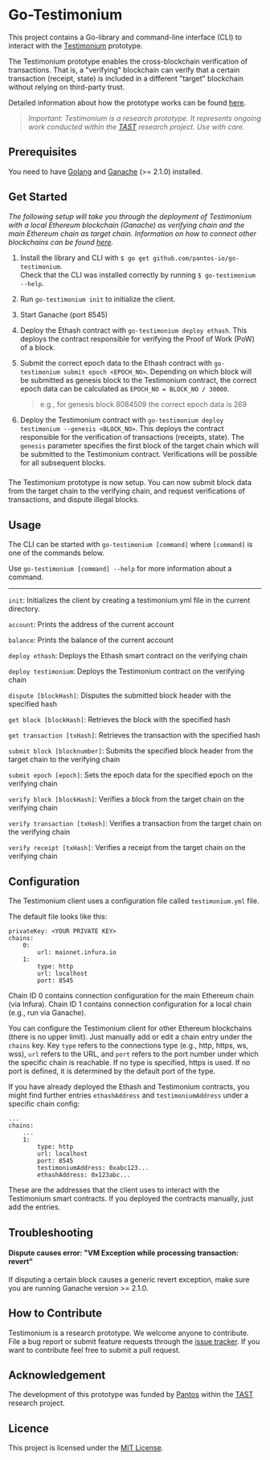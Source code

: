 # Go-Testimonium
This project contains a Go-library and command-line interface (CLI) to interact with the [Testimonium](https://github.com/pantos-io/testimonium) prototype.
 
The Testimonium prototype enables the cross-blockchain verification of transactions. 
That is, a "verifying" blockchain can verify that a certain transaction (receipt, state) is included 
in a different "target" blockchain without relying on third-party trust.

Detailed information about how the prototype works can be found [here](https://dsg.tuwien.ac.at/projects/tast/pub/tast-white-paper-6.pdf).

> _Important: Testimonium is a research prototype. 
    It represents ongoing work conducted within the [TAST](https://dsg.tuwien.ac.at/projects/tast/) 
    research project. Use with care._
## Prerequisites
You need to have [Golang](https://golang.org/doc/install) and [Ganache](https://www.trufflesuite.com/ganache) (>= 2.1.0) installed. 
## Get Started
_The following setup will take you through the deployment of Testimonium with a local Ethereum blockchain (Ganache)
as verifying chain and the main Ethereum chain as target chain.
Information on how to connect other blockchains can be found [here](#Configuration)._


1. Install the library and CLI with `$ go get github.com/pantos-io/go-testimonium`.  
Check that the CLI was installed correctly by running `$ go-testimonium --help`.

2. Run `go-testimonium init` to initialize the client.

3. Start Ganache (port 8545)

4. Deploy the Ethash contract with `go-testimonium deploy ethash`. 
This deploys the contract responsible for verifying the Proof of Work (PoW) of a block.

5. Submit the correct epoch data to the Ethash contract with `go-testimonium submit epoch <EPOCH_NO>`.
Depending on which block will be submitted as genesis block to the Testimonium contract, 
the correct epoch data can be calculated as `EPOCH_NO = BLOCK_NO / 30000`. 
    > e.g., for genesis block 8084509 the correct epoch data is 269

6. Deploy the Testimonium contract with `go-testimonium deploy testimonium --genesis <BLOCK_NO>`.
This deploys the contract responsible for the verification of transactions (receipts, state). 
The `genesis` parameter specifies the first block of the target chain which will be submitted to 
the Testimonium contract. Verifications will be possible for all subsequent blocks.

###
The Testimonium prototype is now setup. 
You can now submit block data from the target chain to the verifying chain, 
and request verifications of transactions, and dispute illegal blocks. 

## Usage
The CLI can be started with `go-testimonium [command]` where `[command]` is one of the commands below.

Use `go-testimonium [command] --help` for more information about a command.

---

`init`: Initializes the client by creating a testimonium.yml file in the current directory.

`account`: Prints the address of the current account

`balance`: Prints the balance of the current account

`deploy ethash`: Deploys the Ethash smart contract on the verifying chain

`deploy testimonium`: Deploys the Testimonium contract on the verifying chain

`dispute [blockHash]`: Disputes the submitted block header with the specified hash

`get block [blockHash]`: Retrieves the block with the specified hash

`get transaction [txHash]`: Retrieves the transaction with the specified hash

`submit block [blocknumber]`: Submits the specified block header from the target chain to the verifying chain

`submit epoch [epoch]`: Sets the epoch data for the specified epoch on the verifying chain

`verify block [blockHash]`: Verifies a block from the target chain on the verifying chain

`verify transaction [txHash]`: Verifies a transaction from the target chain on the verifying chain

`verify receipt [txHash]`: Verifies a receipt from the target chain on the verifying chain


## Configuration
The Testimonium client uses a configuration file called `testimonium.yml` file.

The default file looks like this:

    privateKey: <YOUR PRIVATE KEY>
    chains:
        0:
            url: mainnet.infura.io
        1:
            type: http
            url: localhost
            port: 8545

Chain ID 0 contains connection configuration for the main Ethereum chain (via Infura).
Chain ID 1 contains connection configuration for a local chain (e.g., run via Ganache).

You can configure the Testimonium client for other Ethereum blockchains (there is no upper limit).
Just manually add or edit a chain entry under the `chains` key.
Key `type` refers to the connections type (e.g., http, https, ws, wss), 
`url` refers to the URL, 
and `port` refers to the port number under which the specific chain is reachable. If no type is specified, https is used.
If no port is defined, it is determined by the default port of the type.


If you have already deployed the Ethash and Testimonium contracts, you might find further entries
`ethashAddress` and `testimoniumAddress` under a specific chain config:

    ...
    chains:
        ...
        1:
            type: http
            url: localhost
            port: 8545
            testimoniumAddress: 0xabc123...
            ethashAddress: 0x123abc...

These are the addresses that the client uses to interact with the Testimonium smart contracts.
If you deployed the contracts manually, just add the entries.

## Troubleshooting
#### Dispute causes error: "VM Exception while processing transaction: revert"
If disputing a certain block causes a generic revert exception, make sure you are running Ganache version >= 2.1.0.

## How to Contribute
Testimonium is a research prototype. We welcome anyone to contribute.
File a bug report or submit feature requests through the [issue tracker](https://github.com/pantos-io/go-testimonium/issues). 
If you want to contribute feel free to submit a pull request.

## Acknowledgement
The development of this prototype was funded by [Pantos](https://pantos.io/) within the [TAST](https://dsg.tuwien.ac.at/projects/tast/) research project.

## Licence
This project is licensed under the [MIT License](LICENSE).
